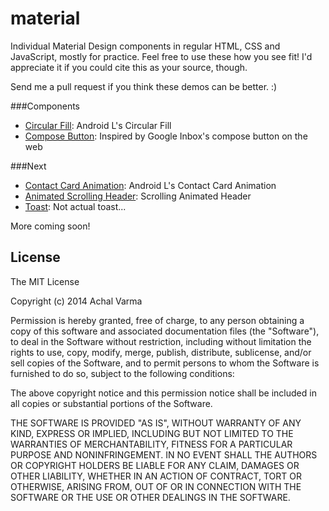 material
========

Individual Material Design components in regular HTML, CSS and JavaScript, mostly for practice.
Feel free to use these how you see fit! 
I'd appreciate it if you could cite this as your source, though.

Send me a pull request if you think these demos can be better. :)

###Components
- [Circular Fill](http://achalv.github.io/material/circular-fill/): Android L's Circular Fill
- [Compose Button](http://achalv.github.io/material/inbox-compose/): Inspired by Google Inbox's compose button on the web

###Next
- [Contact Card Animation](https://www.youtube.com/watch?v=s-n65N2kS8c): Android L's Contact Card Animation
- [Animated Scrolling Header](https://www.polymer-project.org/components/core-elements/demo.html#core-scroll-header-panel): Scrolling Animated Header
- [Toast](https://www.polymer-project.org/components/core-elements/demo.html#core-scroll-header-panel): Not actual toast...


More coming soon!

## License

The MIT License

Copyright (c) 2014 Achal Varma

Permission is hereby granted, free of charge, to any person obtaining a copy of this software and associated documentation files (the "Software"), to deal in the Software without restriction, including without limitation the rights to use, copy, modify, merge, publish, distribute, sublicense, and/or sell copies of the Software, and to permit persons to whom the Software is furnished to do so, subject to the following conditions:

The above copyright notice and this permission notice shall be included in all copies or substantial portions of the Software.

THE SOFTWARE IS PROVIDED "AS IS", WITHOUT WARRANTY OF ANY KIND, EXPRESS OR IMPLIED, INCLUDING BUT NOT LIMITED TO THE WARRANTIES OF MERCHANTABILITY, FITNESS FOR A PARTICULAR PURPOSE AND NONINFRINGEMENT. IN NO EVENT SHALL THE AUTHORS OR COPYRIGHT HOLDERS BE LIABLE FOR ANY CLAIM, DAMAGES OR OTHER LIABILITY, WHETHER IN AN ACTION OF CONTRACT, TORT OR OTHERWISE, ARISING FROM, OUT OF OR IN CONNECTION WITH THE SOFTWARE OR THE USE OR OTHER DEALINGS IN THE SOFTWARE.

